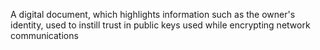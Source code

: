 A digital document, which highlights information such as the owner's identity, used to instill trust in public keys used while encrypting network communications